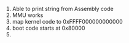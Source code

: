 1. Able to print string from Assembly code
2. MMU works
3. map kernel code to 0xFFFF000000000000
4. boot code starts at 0x80000
5. 
